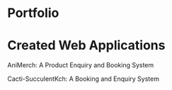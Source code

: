 # Portfolio
Created Web Applications
=========================

AniMerch: A Product Enquiry and Booking System

Cacti-SucculentKch: A Booking and Enquiry System
